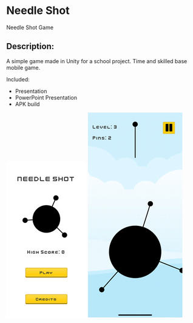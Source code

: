 # Needle Shot
 Needle Shot Game
 
 ## Description:
 A simple game made in Unity for a school project. Time and skilled base mobile game. 
 
 Included:
 * Presentation
 * PowerPoint Presentation
 * APK build

![Screenshot 1](https://github.com/parsacubesat/Needle-Shot/blob/master/images/needle-shot-1.jpg)
![Screenshot 2](https://github.com/parsacubesat/Needle-Shot/blob/master/images/needle-shot-2.jpg)
